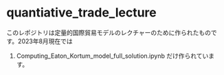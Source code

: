 # quantiative_trade_lecture

このレポジトリは定量的国際貿易モデルのレクチャーのために作られたものです。2023年8月現在では
1. Computing_Eaton_Kortum_model_full_solution.ipynb
だけ作られています。
